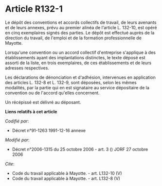 # Article R132-1

Le dépôt des conventions et accords collectifs de travail, de leurs avenants et de leurs annexes, prévu au premier alinéa de
l'article L. 132-10, est opéré en cinq exemplaires signés des parties. Le dépôt est effectué auprès de la direction du
travail, de l'emploi et de la formation professionnelle de Mayotte. 

Lorsqu'une convention ou un accord collectif d'entreprise s'applique à des établissements ayant des implantations distinctes,
le texte déposé est assorti de la liste, en trois exemplaires, de ces établissements et de leurs adresses respectives. 

Les déclarations de dénonciation et d'adhésion, intervenues en application des articles L. 132-8 et L. 132-9, sont déposées,
selon les mêmes modalités, par la partie qui en est signataire au service dépositaire de la convention ou de l'accord
qu'elles concernent. 

Un récépissé est délivré au déposant.

**Liens relatifs à cet article**

_Codifié par_:

  - Décret n°91-1263 1991-12-16 annexe

_Modifié par_:

  - Décret n°2006-1315 du 25 octobre 2006 - art. 3 () JORF 27 octobre 2006

_Cite_:

  - Code du travail applicable à Mayotte. - art. L132-10 (V)
  - Code du travail applicable à Mayotte. - art. L132-8 (V)

